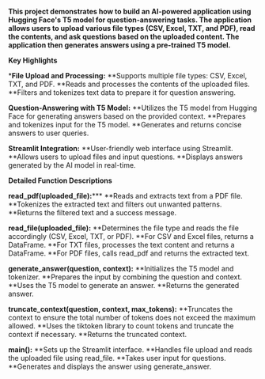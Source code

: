 **This project demonstrates how to build an AI-powered application using Hugging Face's T5 model for question-answering tasks. The application allows users to upload various file types (CSV, Excel, TXT, and PDF), read the contents, and ask questions based on the uploaded content. The application then generates answers using a pre-trained T5 model.**

**Key Highlights**

***File Upload and Processing:**
  **Supports multiple file types: CSV, Excel, TXT, and PDF.
  **Reads and processes the contents of the uploaded files.
  **Filters and tokenizes text data to prepare it for question answering.

**Question-Answering with T5 Model:**
  **Utilizes the T5 model from Hugging Face for generating answers based on the provided context.
  **Prepares and tokenizes input for the T5 model.
  **Generates and returns concise answers to user queries.

**Streamlit Integration:**
  **User-friendly web interface using Streamlit.
  **Allows users to upload files and input questions.
  **Displays answers generated by the AI model in real-time.


**Detailed Function Descriptions**

**read_pdf(uploaded_file):*****
  **Reads and extracts text from a PDF file.
  **Tokenizes the extracted text and filters out unwanted patterns.
  **Returns the filtered text and a success message.
  
**read_file(uploaded_file):**
  **Determines the file type and reads the file accordingly (CSV, Excel, TXT, or PDF).
  **For CSV and Excel files, returns a DataFrame.
  **For TXT files, processes the text content and returns a DataFrame.
  **For PDF files, calls read_pdf and returns the extracted text.
  
**generate_answer(question, context):**
  **Initializes the T5 model and tokenizer.
  **Prepares the input by combining the question and context.
  **Uses the T5 model to generate an answer.
  **Returns the generated answer.
  
**truncate_context(question, context, max_tokens):**
  **Truncates the context to ensure the total number of tokens does not exceed the maximum allowed.
  **Uses the tiktoken library to count tokens and truncate the context if necessary.
  **Returns the truncated context.
  
**main():**
  **Sets up the Streamlit interface.
  **Handles file upload and reads the uploaded file using read_file.
  **Takes user input for questions.
  **Generates and displays the answer using generate_answer.
  
